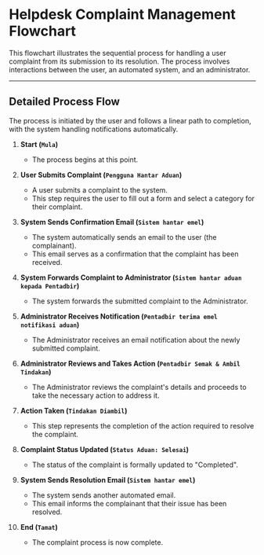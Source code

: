 # Helpdesk Complaint Management Flowchart

This flowchart illustrates the sequential process for handling a user complaint from its submission to its resolution. The process involves interactions between the user, an automated system, and an administrator.

---

## Detailed Process Flow

The process is initiated by the user and follows a linear path to completion, with the system handling notifications automatically.

1. **Start (`Mula`)**
   - The process begins at this point.

2. **User Submits Complaint (`Pengguna Hantar Aduan`)**
   - A user submits a complaint to the system.
   - This step requires the user to fill out a form and select a category for their complaint.

3. **System Sends Confirmation Email (`Sistem hantar emel`)**
   - The system automatically sends an email to the user (the complainant).
   - This email serves as a confirmation that the complaint has been received.

4. **System Forwards Complaint to Administrator (`Sistem hantar aduan kepada Pentadbir`)**
   - The system forwards the submitted complaint to the Administrator.

5. **Administrator Receives Notification (`Pentadbir terima emel notifikasi aduan`)**
   - The Administrator receives an email notification about the newly submitted complaint.

6. **Administrator Reviews and Takes Action (`Pentadbir Semak & Ambil Tindakan`)**
   - The Administrator reviews the complaint's details and proceeds to take the necessary action to address it.

7. **Action Taken (`Tindakan Diambil`)**
   - This step represents the completion of the action required to resolve the complaint.

8. **Complaint Status Updated (`Status Aduan: Selesai`)**
   - The status of the complaint is formally updated to "Completed".

9. **System Sends Resolution Email (`Sistem hantar emel`)**
   - The system sends another automated email.
   - This email informs the complainant that their issue has been resolved.

10. **End (`Tamat`)**
    - The complaint process is now complete.
